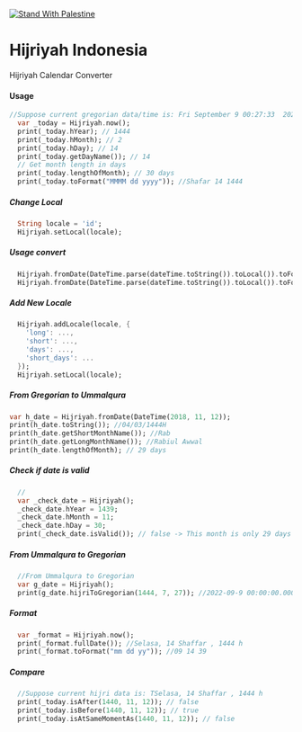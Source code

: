 [![Stand With Palestine](https://raw.githubusercontent.com/TheBSD/StandWithPalestine/main/banner-no-action.svg)](https://thebsd.github.io/StandWithPalestine)

# Hijriyah Indonesia

Hijriyah Calendar Converter


#### Usage
```dart
//Suppose current gregorian data/time is: Fri September 9 00:27:33  2022
  var _today = Hijriyah.now();
  print(_today.hYear); // 1444
  print(_today.hMonth); // 2
  print(_today.hDay); // 14
  print(_today.getDayName()); // 14
  // Get month length in days
  print(_today.lengthOfMonth); // 30 days
  print(_today.toFormat("MMMM dd yyyy")); //Shafar 14 1444
```
 ##### Change Local
```dart
  String locale = 'id';
  Hijriyah.setLocal(locale);
```

##### Usage convert
```dart
  Hijriyah.fromDate(DateTime.parse(dateTime.toString()).toLocal()).toFormat("EEEE, dd MMMM yyyy"); // Jumat, 19 Safar 1446
  Hijriyah.fromDate(DateTime.parse(dateTime.toString()).toLocal()).toFormat("EE, dd MMMM yyyy") // Jum, 19 Safar 1446
```

 ##### Add New Locale
```dart
  Hijriyah.addLocale(locale, {
    'long': ...,
    'short': ...,
    'days': ...,
    'short_days': ...
  });
  Hijriyah.setLocal(locale);
```
  ##### From Gregorian to Ummalqura
  ```dart
  var h_date = Hijriyah.fromDate(DateTime(2018, 11, 12));
  print(h_date.toString()); //04/03/1444H
  print(h_date.getShortMonthName()); //Rab
  print(h_date.getLongMonthName()); //Rabiul Awwal
  print(h_date.lengthOfMonth); // 29 days
```
##### Check if date is valid
```dart
  //
  var _check_date = Hijriyah();
  _check_date.hYear = 1439;
  _check_date.hMonth = 11;
  _check_date.hDay = 30;
  print(_check_date.isValid()); // false -> This month is only 29 days
```
##### From Ummalqura to Gregorian
```dart
  //From Ummalqura to Gregorian
  var g_date = Hijriyah();
  print(g_date.hijriToGregorian(1444, 7, 27)); //2022-09-9 00:00:00.000
```
  ##### Format
```dart
  var _format = Hijriyah.now();
  print(_format.fullDate()); //Selasa, 14 Shaffar , 1444 h
  print(_format.toFormat("mm dd yy")); //09 14 39
```
  ##### Compare

```dart
  //Suppose current hijri data is: TSelasa, 14 Shaffar , 1444 h
  print(_today.isAfter(1440, 11, 12)); // false
  print(_today.isBefore(1440, 11, 12)); // true
  print(_today.isAtSameMomentAs(1440, 11, 12)); // false

  ```

